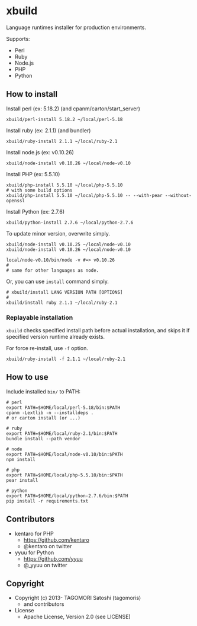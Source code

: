 # xbuild

Language runtimes installer for production environments.

Supports:
* Perl
* Ruby
* Node.js
* PHP
* Python

## How to install

Install perl (ex: 5.18.2) (and cpanm/carton/start_server)

    xbuild/perl-install 5.18.2 ~/local/perl-5.18

Install ruby (ex: 2.1.1) (and bundler)

    xbuild/ruby-install 2.1.1 ~/local/ruby-2.1

Install node.js (ex: v0.10.26)

    xbuild/node-install v0.10.26 ~/local/node-v0.10

Install PHP (ex: 5.5.10)

    xbuild/php-install 5.5.10 ~/local/php-5.5.10
    # with some build options
    xbuild/php-install 5.5.10 ~/local/php-5.5.10 -- --with-pear --without-openssl

Install Python (ex: 2.7.6)

    xbuild/python-install 2.7.6 ~/local/python-2.7.6

To update minor version, overwrite simply.

    xbuild/node-install v0.10.25 ~/local/node-v0.10
    xbuild/node-install v0.10.26 ~/local/node-v0.10
    
    local/node-v0.10/bin/node -v #=> v0.10.26
    #
    # same for other languages as node.

Or, you can use `install` command simply.

    # xbuild/install LANG VERSION PATH [OPTIONS]
    #
    xbuild/install ruby 2.1.1 ~/local/ruby-2.1

### Replayable installation

`xbuild` checks specified install path before actual installation, and skips it if specified version runtime already exists.

For force re-install, use `-f` option.

    xbuild/ruby-install -f 2.1.1 ~/local/ruby-2.1

## How to use

Include installed `bin/` to PATH:

    # perl
    export PATH=$HOME/local/perl-5.18/bin:$PATH
    cpanm -Lextlib -n --installdeps .
    # or carton install (or ...)
    
    # ruby
    export PATH=$HOME/local/ruby-2.1/bin:$PATH
    bundle install --path vendor
    
    # node
    export PATH=$HOME/local/node-v0.10/bin:$PATH
    npm install
    
    # php
    export PATH=$HOME/local/php-5.5.10/bin:$PATH
    pear install
    
    # python
    export PATH=$HOME/local/python-2.7.6/bin:$PATH
    pip install -r requirements.txt

## Contributors

* kentaro for PHP
  * https://github.com/kentaro
  * @kentaro on twitter
* yyuu for Python
  * https://github.com/yyuu 
  * @_yyuu on twitter

## Copyright

* Copyright (c) 2013- TAGOMORI Satoshi (tagomoris)
  * and contributors
* License
  * Apache License, Version 2.0 (see LICENSE)
